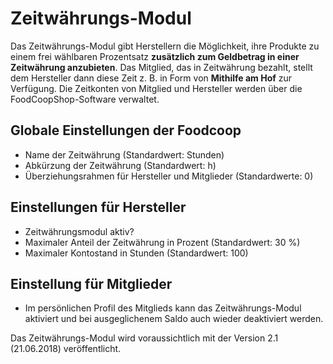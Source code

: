 # Zeitwährungs-Modul

Das Zeitwährungs-Modul gibt Herstellern die Möglichkeit, ihre Produkte zu einem frei wählbaren Prozentsatz **zusätzlich zum Geldbetrag in einer Zeitwährung anzubieten**. Das Mitglied, das in Zeitwährung bezahlt, stellt dem Hersteller dann diese Zeit z. B. in Form von **Mithilfe am Hof** zur Verfügung. Die Zeitkonten von Mitglied und Hersteller werden über die FoodCoopShop-Software verwaltet.

## Globale Einstellungen der Foodcoop
* Name der Zeitwährung (Standardwert: Stunden)
* Abkürzung der Zeitwährung (Standardwert: h)
* Überziehungsrahmen für Hersteller und Mitglieder (Standardwerte: 0)

## Einstellungen für Hersteller
* Zeitwährungsmodul aktiv?
* Maximaler Anteil der Zeitwährung in Prozent (Standardwert: 30 %)
* Maximaler Kontostand in Stunden (Standardwert: 100)

## Einstellung für Mitglieder
* Im persönlichen Profil des Mitglieds kann das Zeitwährungs-Modul aktiviert und bei ausgeglichenem Saldo auch wieder deaktiviert werden.

Das Zeitwährungs-Modul wird voraussichtlich mit der Version 2.1 (21.06.2018) veröffentlicht.
